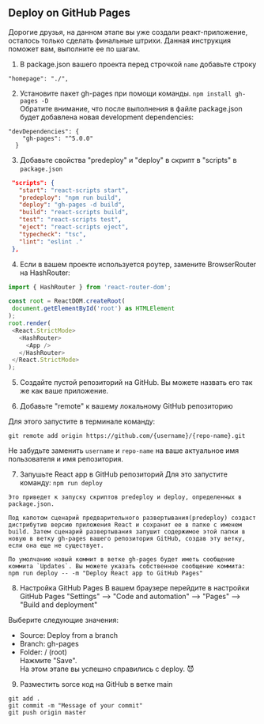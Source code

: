 ## Deploy on GitHub Pages
  Дорогие друзья, на данном этапе вы уже создали реакт-приложение, осталось только сделать финальные штрихи. Данная инструкция поможет вам, выполните ее по шагам.

1. В package.json вашего проекта перед строчкой ``name`` добавьте строку  

```"homepage": "./", ```

2. Установите пакет gh-pages при помощи команды.
```npm install gh-pages -D```  
Обратите внимание, что после выполнения в файле package.json будет добавлена новая  development dependencies:
```
"devDependencies": {
    "gh-pages": "^5.0.0"
  }
  ```
3. Добавьте свойства "predeploy" и "deploy" в скрипт в "scripts" в `package.json`
 ```json
  "scripts": {
    "start": "react-scripts start",
    "predeploy": "npm run build",
    "deploy": "gh-pages -d build",
    "build": "react-scripts build",
    "test": "react-scripts test",
    "eject": "react-scripts eject",
    "typecheck": "tsc",
    "lint": "eslint ."
  },
 ```
 4. Если в вашем проекте используется роутер, замените BrowserRouter на HashRouter:
 ``` javascript
 import { HashRouter } from 'react-router-dom';

 const root = ReactDOM.createRoot(
  document.getElementById('root') as HTMLElement
);
root.render(
  <React.StrictMode>
    <HashRouter>
      <App />
    </HashRouter>
  </React.StrictMode>
);
 ```

 5. Создайте пустой репозиторий на GitHub. Вы можете назвать его так же как ваше приложение. 
 
 6. Добавьте "remote" к вашему локальному GitHub репозиторию
  
Для этого запустите в терминале команду: 

``git remote add origin https://github.com/{username}/{repo-name}.git``

Не забудьте заменить `username` и `repo-name` на ваше актуальное имя пользователя и имя репозитория.

7. Запушьте React app в GitHub репозиторий
Для это запустите команду: ``npm run deploy``

```
Это приведет к запуску скриптов predeploy и deploy, определенных в package.json.

Под капотом сценарий предварительного развертывания(predeploy) создаст дистрибутив версию приложения React и сохранит ее в папке с именем build. Затем сценарий развертывания запушит содержимое этой папки в новую в ветку gh-pages вашего репозитория GitHub, создав эту ветку, если она еще не существует.

По умолчанию новый коммит в ветке gh-pages будет иметь сообщение коммита `Updates`. Вы можете указать собственное сообщение коммита: 
npm run deploy -- -m "Deploy React app to GitHub Pages"
```

8.  Настройка GitHub Pages
В вашем браузере перейдите в настройки GitHub Pages
"Settings" --> "Code and automation" --> "Pages" --> "Build and deployment"  
  
  Выберите следующие значения: 
- Source: Deploy from a branch
- Branch: gh-pages
- Folder: / (root)  
Нажмите "Save".   
На этом этапе вы успешно справились с deploy. 😈 

9. Разместить sorce код на GitHub в ветке main
```
git add .
git commit -m "Message of your commit"
git push origin master
```